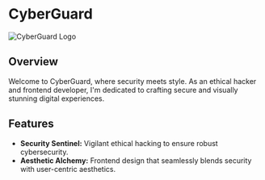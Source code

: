 # CyberGuard

![CyberGuard Logo](https://th.bing.com/th/id/OIG.Jj2j6Jle.h1pHVWwBJML?pid=ImgGn)

## Overview

Welcome to CyberGuard, where security meets style. As an ethical hacker and frontend developer, I'm dedicated to crafting secure and visually stunning digital experiences.

## Features

- **Security Sentinel:** Vigilant ethical hacking to ensure robust cybersecurity.
- **Aesthetic Alchemy:** Frontend design that seamlessly blends security with user-centric aesthetics.


